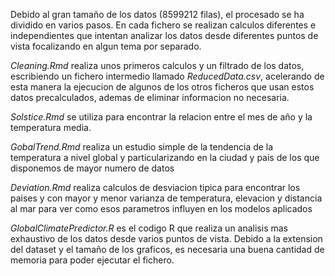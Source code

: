 Debido al gran tamaño de los datos (8599212 filas), el procesado se ha dividido en varios pasos. En cada fichero se realizan calculos diferentes e independientes que intentan analizar los datos desde diferentes puntos de vista focalizando en algun tema por separado.

_Cleaning.Rmd_ realiza unos primeros calculos y un filtrado de los datos, escribiendo un fichero intermedio llamado _ReducedData.csv_, acelerando de esta manera la ejecucion de algunos de los otros ficheros que usan estos datos precalculados, ademas de eliminar informacion no necesaria.

_Solstice.Rmd_ se utiliza para encontrar la relacion entre el mes de año y la temperatura media.

_GobalTrend.Rmd_ realiza un estudio simple de la tendencia de la temperatura a nivel global y particularizando en la ciudad y pais de los que disponemos de mayor numero de datos

_Deviation.Rmd_ realiza calculos de desviacion tipica para encontrar los paises y con mayor y menor varianza de temperatura, elevacion y distancia al mar para ver como esos parametros influyen en los modelos aplicados

_GlobalClimatePredictor.R_ es el codigo R que  realiza un analisis mas exhaustivo de los datos desde varios puntos de vista. Debido a la extension del dataset y el tamaño de los graficos, es necesaria una buena cantidad de memoria para poder ejecutar el fichero.








